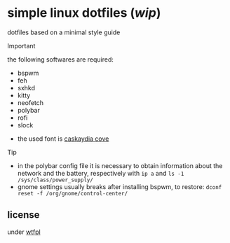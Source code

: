 # simple linux dotfiles (_wip_)

dotfiles based on a minimal style guide

> [!IMPORTANT]
> the following softwares are required:
> + bspwm
> + feh
> + sxhkd
> + kitty
> + neofetch
> + polybar
> + rofi
> + slock

+ the used font is [caskaydia cove](https://github.com/microsoft/cascadia-code/releases)

> [!TIP]
> + in the polybar config file it is necessary to obtain information about the network and the battery, respectively with `ip a` and `ls -1 /sys/class/power_supply/`
> + gnome settings usually breaks after installing bspwm, to restore: `dconf reset -f /org/gnome/control-center/`

## license

under [wtfpl](./LICENSE)
